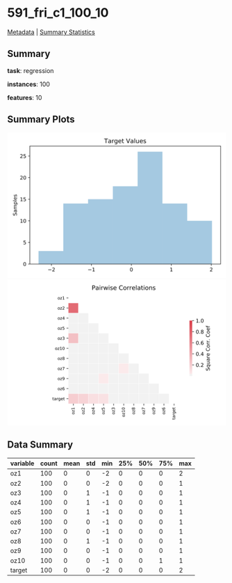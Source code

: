 # 591_fri_c1_100_10

[Metadata](metadata.yaml) | [Summary Statistics](summary_stats.csv)

## Summary

**task**: regression

**instances**: 100

**features**: 10

## Summary Plots

![Labels](label.svg)
![Corr](corr.svg)

## Data Summary

|	variable	|	count	|	mean	|	std	|	min	|	25%	|	50%	|	75%	|	max|
| --- | --- | --- | --- | --- | --- | --- | --- | --- |
|	oz1	|	100	|	0	|	0	|	-2	|	0	|	0	|	0	|	2
|	oz2	|	100	|	0	|	0	|	-2	|	0	|	0	|	0	|	1
|	oz3	|	100	|	0	|	1	|	-1	|	0	|	0	|	0	|	1
|	oz4	|	100	|	0	|	1	|	-1	|	0	|	0	|	0	|	1
|	oz5	|	100	|	0	|	1	|	-1	|	0	|	0	|	0	|	1
|	oz6	|	100	|	0	|	0	|	-1	|	0	|	0	|	0	|	1
|	oz7	|	100	|	0	|	0	|	-1	|	0	|	0	|	0	|	1
|	oz8	|	100	|	0	|	1	|	-1	|	0	|	0	|	0	|	1
|	oz9	|	100	|	0	|	0	|	-1	|	0	|	0	|	0	|	1
|	oz10	|	100	|	0	|	0	|	-1	|	0	|	0	|	1	|	1
|	target	|	100	|	0	|	0	|	-2	|	0	|	0	|	0	|	2
